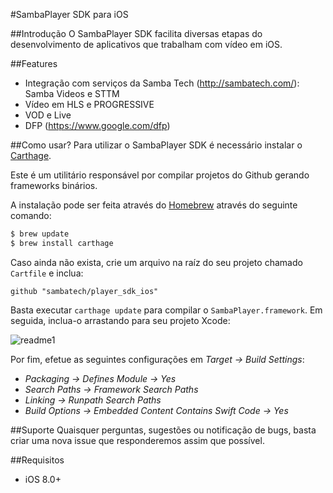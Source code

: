 #SambaPlayer SDK para iOS

##Introdução
O SambaPlayer SDK facilita diversas etapas do desenvolvimento de aplicativos que trabalham com vídeo em iOS.

##Features
- Integração com serviços da Samba Tech (http://sambatech.com/): Samba Videos e STTM
- Vídeo em HLS e PROGRESSIVE
- VOD e Live
- DFP (https://www.google.com/dfp)

##Como usar?
Para utilizar o SambaPlayer SDK é necessário instalar o [Carthage](https://github.com/Carthage/Carthage).

Este é um utilitário responsável por compilar projetos do Github gerando frameworks binários.

A instalação pode ser feita através do [Homebrew](http://brew.sh/) através do seguinte comando:

```bash
$ brew update
$ brew install carthage
```

Caso ainda não exista, crie um arquivo na raíz do seu projeto chamado `Cartfile` e inclua:

```ogdl
github "sambatech/player_sdk_ios"
```

Basta executar `carthage update` para compilar o `SambaPlayer.framework`. Em seguida, inclua-o arrastando para seu projeto Xcode:

![readme1](https://cloud.githubusercontent.com/assets/484062/16528649/85e947ce-3f94-11e6-8806-6020775d8d02.gif)

Por fim, efetue as seguintes configurações em *Target -> Build Settings*:

- *Packaging -> Defines Module -> Yes*
- *Search Paths -> Framework Search Paths*
- *Linking -> Runpath Search Paths*
- *Build Options -> Embedded Content Contains Swift Code -> Yes*

##Suporte
Quaisquer perguntas, sugestões ou notificação de bugs, basta criar uma nova issue que responderemos assim que possível.

##Requisitos
- iOS 8.0+

